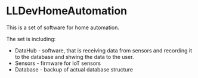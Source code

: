# LLDevHomeAutomation
This is a set of software for home automation.

The set is including: 
- DataHub - software, that is receiving data from sensors and recording it to the database and shwing the data to the user.
- Sensors - firmware for IoT sensors
- Database - backup of actual database structure
